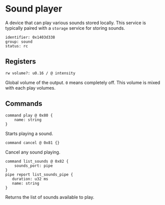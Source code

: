 # Sound player

A device that can play various sounds stored locally. This service is typically paired with a ``storage`` service for storing sounds.

    identifier: 0x1403d338
    group: sound
    status: rc

## Registers

    rw volume?: u0.16 / @ intensity

Global volume of the output. ``0`` means completely off. This volume is mixed with each play volumes.

## Commands

    command play @ 0x80 {
        name: string
    }

Starts playing a sound.

    command cancel @ 0x81 {}

Cancel any sound playing.

    command list_sounds @ 0x82 {
        sounds_port: pipe
    }
    pipe report list_sounds_pipe {
       duration: u32 ms
       name: string
    }

Returns the list of sounds available to play.
